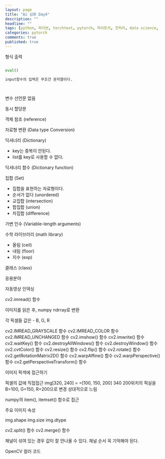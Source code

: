 ```yaml
---
layout: page
title: "Ai 심화 Day4"
description: ""
headline: ""
tags: [python, 파이썬, torchtext, pytorch, 파이토치, 전처리, data science, 데이터 분석, 딥러닝, 딥러닝 자격증, 머신러닝, 빅데이터]
categories: pytorch
comments: true
published: true
---
```





형식 출력 


```python

eval()

input함수의 입력은 무조건 문자열이다. 




```
변수 선언문 없음

동시 할당문

객체 참조 (reference)

자료형 변환 (Data type Conversion)

딕셔너리 (Dictionary)
- key는 중복이 안된다.
- list를 key로 사용할 수 없다.

딕셔너리 함수 (Dictionary function)

집합 (Set)
- 집합을 표현하는 자료형이다.
- 순서가 없다 (unordered)
- 교집합 (intersection)
- 합집합 (union)
- 차집합 (difference)

가변 인수 (Variable-length arguments)

수학 라이브러리 (math library)
- 올림 (ceil)
- 내림 (floor)
- 지수 (exp)

클래스 (class)


응용분야

자동영상 인덱싱 


cv2.imread() 함수 

이미지를 읽은 후, numpy ndrray로 변환

각 픽셀들 값은 - B, G, R

cv2.IMREAD_GRAYSCALE 함수 
cv2.IMREAD_COLOR 함수 
cv2.IMREAD_UNCHANGED 함수 
cv2.imshow() 함수 
cv2.imwrite() 함수 
cv2.waitKey() 함수 
cv2.destroyAllWindows() 함수
cv2.destroyWindow() 함수
cv2.cvtColor() 함수
cv2.resize() 함수
cv2.flip() 함수
cv2.rotate() 함수
cv2.getRotationMatrix2D() 함수
cv2.warpAffine() 함수
cv2.warpPerspective() 함수
cv2.getPerspectiveTransform() 함수



이미지 픽섹에 접근하기 

픽셀의 값에 직접접근
img[320, 240] = =[100, 150, 200]
340 200위치의 픽실을 B=100, G=150, R=200으로 변경
상대적으로 느림

numpy의 item(), itemset() 함수로 접근 



주요 이미지 속성

img.shape
img.size
img.dtype


cv2.split() 함수
cv2.merge() 함수

채널이 섞여 있는 경우 값이 잘 안나올 수 있다. 채널 순서 꼭 기억해야 된다. 


OpenCV 컬러 코드
